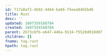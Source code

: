 ```yaml
---
id: f17a0af2-4b92-4464-ba66-f5eea84b5bd6
title: Rust
desc: ''
updated: 1607359168784
created: 1607359168784
parent: 2b73c8fb-e647-446a-9134-f5520d010d07
children: []
fname: tag.rust
hpath: tag.rust
---
```



